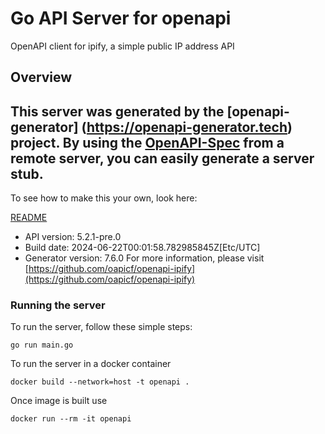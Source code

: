 # Go API Server for openapi

OpenAPI client for ipify, a simple public IP address API

## Overview
This server was generated by the [openapi-generator]
(https://openapi-generator.tech) project.
By using the [OpenAPI-Spec](https://github.com/OAI/OpenAPI-Specification) from a remote server, you can easily generate a server stub.
-

To see how to make this your own, look here:

[README](https://openapi-generator.tech)

- API version: 5.2.1-pre.0
- Build date: 2024-06-22T00:01:58.782985845Z[Etc/UTC]
- Generator version: 7.6.0
For more information, please visit [https://github.com/oapicf/openapi-ipify](https://github.com/oapicf/openapi-ipify)


### Running the server
To run the server, follow these simple steps:

```
go run main.go
```

To run the server in a docker container
```
docker build --network=host -t openapi .
```

Once image is built use
```
docker run --rm -it openapi
```
